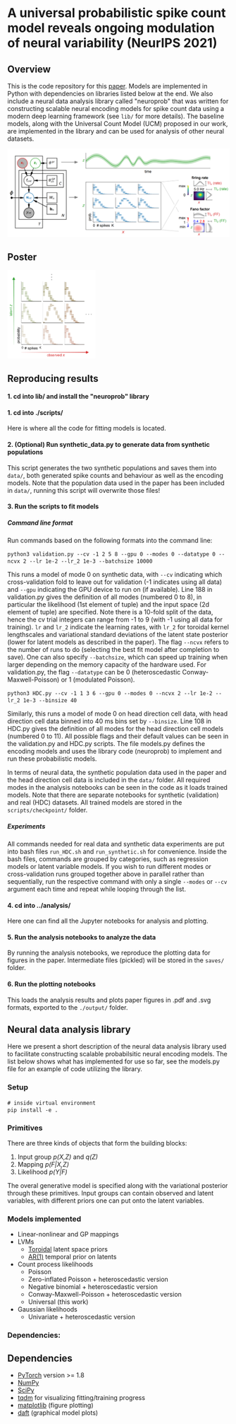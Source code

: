 # A universal probabilistic spike count model reveals ongoing modulation of neural variability (NeurIPS 2021)


## Overview

This is the code repository for this [paper](https://proceedings.neurips.cc/paper/2021/hash/6f5216f8d89b086c18298e043bfe48ed-Abstract.html).
Models are implemented in Python with dependencies on libraries listed below at the end.
We also include a neural data analysis library called "neuroprob" that was written for constructing scalable neural encoding models for spike count data using a modern deep learning framework (see ```lib/``` for more details).
The baseline models, along with the Universal Count Model (UCM) proposed in our work, are implemented in the library and can be used for analysis of other neural datasets.

<p align="center">
<img src="./media/schematic.png" width="800"/> 
</p>



## Poster

<a href="./media/poster.pdf"><img src="./media/logo.png" alt="poster" style="width:200px;height:200px;"></a>



## Reproducing results


#### 1. cd into lib/ and install the "neuroprob" library


#### 1. cd into ./scripts/
Here is where all the code for fitting models is located.


#### 2. (Optional) Run synthetic_data.py to generate data from synthetic populations
This script generates the two synthetic populations and saves them into ```data/```, both generated spike counts and behaviour as well as the encoding models.
Note that the population data used in the paper has been included in ```data/```, running this script will overwrite those files!


#### 3. Run the scripts to fit models

##### Command line format
Run commands based on the following formats into the command line:
```
python3 validation.py --cv -1 2 5 8 --gpu 0 --modes 0 --datatype 0 --ncvx 2 --lr 1e-2 --lr_2 1e-3 --batchsize 10000
```
This runs a model of mode 0 on synthetic data, with `--cv` indicating which cross-validation fold to leave out for validation (-1 indicates using all data) and `--gpu` indicating the GPU device to run on (if available).
Line 188 in validation.py gives the definition of all modes (numbered 0 to 8), in particular the likelihood (1st element of tuple) and the input space (2d element of tuple) are specified.
Note there is a 10-fold split of the data, hence the cv trial integers can range from -1 to 9 (with -1 using all data for training).
`lr` and `lr_2` indicate the learning rates, with `lr_2` for toroidal kernel lengthscales and variational standard deviations of the latent state posterior (lower for latent models as described in the paper).
The flag `--ncvx` refers to the number of runs to do (selecting the best fit model after completion to save).
One can also specify `--batchsize`, which can speed up training when larger depending on the memory capacity of the hardware used.
For validation.py, the flag `--datatype` can be 0 (heteroscedastic Conway-Maxwell-Poisson) or 1 (modulated Poisson).
```
python3 HDC.py --cv -1 1 3 6 --gpu 0 --modes 0 --ncvx 2 --lr 1e-2 --lr_2 1e-3 --binsize 40
```
Similarly, this runs a model of mode 0 on head direction cell data, with head direction cell data binned into 40 ms bins set by `--binsize`.
Line 108 in HDC.py gives the definition of all modes for the head direction cell models (numbered 0 to 11).
All possible flags and their default values can be seen in the validation.py and HDC.py scripts.
The file models.py defines the encoding models and uses the library code (neuroprob) to implement and run these probabilistic models.

In terms of neural data, the synthetic population data used in the paper and the head direction cell data is included in the ```data/``` folder.
All required modes in the analysis notebooks can be seen in the code as it loads trained models.
Note that there are separate notebooks for synthetic (validation) and real (HDC) datasets.
All trained models are stored in the ```scripts/checkpoint/``` folder.


##### Experiments
All commands needed for real data and synthetic data experiments are put into bash files ```run_HDC.sh``` and ```run_synthetic.sh``` for convenience.
Inside the bash files, commands are grouped by categories, such as regression models or latent variable models.
If you wish to run different modes or cross-validation runs grouped together above in parallel rather than sequentially, run the respective command with only a single `--modes` or `--cv` argument each time and repeat while looping through the list.



#### 4. cd into ../analysis/
Here one can find all the Jupyter notebooks for analysis and plotting.


#### 5. Run the analysis notebooks to analyze the data
By running the analysis notebooks, we reproduce the plotting data for figures in the paper.
Intermediate files (pickled) will be stored in the ```saves/``` folder.


#### 6. Run the plotting notebooks
This loads the analysis results and plots paper figures in .pdf and .svg formats, exported to the ```./output/``` folder.



## Neural data analysis library

Here we present a short description of the neural data analysis library used to facilitate constructing scalable probabilsitic neural encoding models.
The list below shows what has implemented for use so far, see the models.py file for an example of code utilizing the library.



### Setup

    # inside virtual environment
    pip install -e .



### Primitives

There are three kinds of objects that form the building blocks:
1. Input group *p(X,Z)* and *q(Z)*
2. Mapping *p(F|X,Z)*
3. Likelihood *p(Y|F)*

The overal generative model is specified along with the variational posterior through these primitives.
Input groups can contain observed and latent variables, with different priors one can put onto the latent variables.


### Models implemented

* Linear-nonlinear and GP mappings
* LVMs
    - [Toroidal](https://arxiv.org/abs/2006.07429) latent space priors
    - [AR(1)](https://www.biorxiv.org/content/10.1101/2022.05.11.490308v2.abstract) temporal prior on latents
* Count process likelihoods
    - Poisson
    - Zero-inflated Poisson + heteroscedastic version
    - Negative binomial + heteroscedastic version
    - Conway-Maxwell-Poisson + heteroscedastic version
    - Universal (this work)
* Gaussian likelihoods
    - Univariate + heteroscedastic version



### Dependencies:





## Dependencies

- [PyTorch](https://pytorch.org/) version >= 1.8
- [NumPy](https://numpy.org/)
- [SciPy](https://scipy.org/)
- [tqdm](https://tqdm.github.io/) for visualizing fitting/training progress
- [matplotlib](https://matplotlib.org/) (figure plotting)
- [daft](https://docs.daft-pgm.org/en/latest/) (graphical model plots)